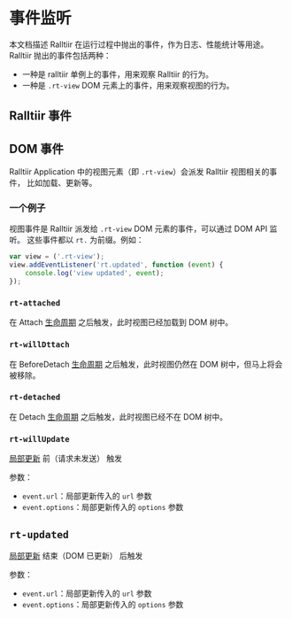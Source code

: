 # 事件监听

本文档描述 Ralltiir 在运行过程中抛出的事件，作为日志、性能统计等用途。
Ralltiir 抛出的事件包括两种：

* 一种是 ralltiir 单例上的事件，用来观察 Ralltiir 的行为。
* 一种是 `.rt-view` DOM 元素上的事件，用来观察视图的行为。

## Ralltiir 事件

## DOM 事件

Ralltiir Application 中的视图元素（即 `.rt-view`）会派发 Ralltiir 视图相关的事件，
比如加载、更新等。

### 一个例子

视图事件是 Ralltiir 派发给 `.rt-view` DOM 元素的事件，可以通过 DOM API 监听。
这些事件都以 `rt.` 为前缀。例如：

```javascript
var view = ('.rt-view');
view.addEventListener('rt.updated', function (event) {
    console.log('view updated', event);
});
```

### `rt-attached`

在 Attach [生命周期][life-cycle] 之后触发，此时视图已经加载到 DOM 树中。

### `rt-willDttach`

在 BeforeDetach [生命周期][life-cycle] 之后触发，此时视图仍然在 DOM 树中，但马上将会被移除。

### `rt-detached`

在 Detach [生命周期][life-cycle] 之后触发，此时视图已经不在 DOM 树中。

### `rt-willUpdate`

[局部更新][partial-update] 前（请求未发送） 触发

参数：

* `event.url`：局部更新传入的 `url` 参数
* `event.options`：局部更新传入的 `options` 参数

## `rt-updated`

[局部更新][partial-update] 结束（DOM 已更新） 后触发

参数：

* `event.url`：局部更新传入的 `url` 参数
* `event.options`：局部更新传入的 `options` 参数

[life-cycle]: /advanced/life-cycle.md
[partial-update]: /advanced/partial-update.md
